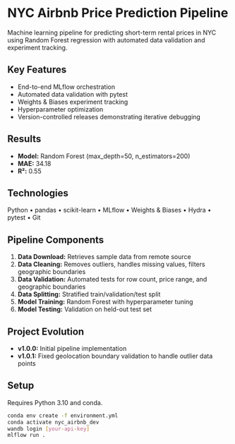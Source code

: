 # NYC Airbnb Price Prediction Pipeline

Machine learning pipeline for predicting short-term rental prices in NYC using Random Forest regression with automated data validation and experiment tracking.

## Key Features
- End-to-end MLflow orchestration
- Automated data validation with pytest
- Weights & Biases experiment tracking
- Hyperparameter optimization
- Version-controlled releases demonstrating iterative debugging

## Results
- **Model:** Random Forest (max_depth=50, n_estimators=200)
- **MAE:** 34.18
- **R²:** 0.55

## Technologies
Python • pandas • scikit-learn • MLflow • Weights & Biases • Hydra • pytest • Git

## Pipeline Components
1. **Data Download:** Retrieves sample data from remote source
2. **Data Cleaning:** Removes outliers, handles missing values, filters geographic boundaries
3. **Data Validation:** Automated tests for row count, price range, and geographic boundaries
4. **Data Splitting:** Stratified train/validation/test split
5. **Model Training:** Random Forest with hyperparameter tuning
6. **Model Testing:** Validation on held-out test set

## Project Evolution
- **v1.0.0:** Initial pipeline implementation
- **v1.0.1:** Fixed geolocation boundary validation to handle outlier data points

## Setup
Requires Python 3.10 and conda.
```bash
conda env create -f environment.yml
conda activate nyc_airbnb_dev
wandb login [your-api-key]
mlflow run .
